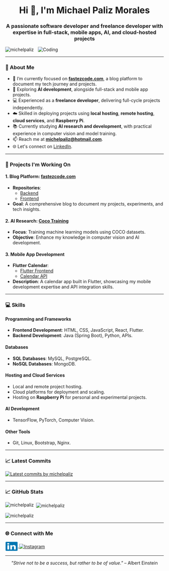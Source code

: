 
<h1 align="center">Hi 👋, I'm Michael Paliz Morales</h1>
<h3 align="center">A passionate software developer and freelance developer with expertise in full-stack, mobile apps, AI, and cloud-hosted projects</h3>

<!-- Animated GIF -->
<img align="right" alt="Coding" width="400" src="https://cdn.dribbble.com/users/1162077/screenshots/3848914/programmer.gif">

<p align="left">
  <img src="https://komarev.com/ghpvc/?username=michelpaliz&label=Profile%20views&color=0e75b6&style=flat" alt="michelpaliz" />
</p>

---

### 🌟 About Me
- 🔭 I’m currently focused on **[fastezcode.com](http://fastezcode.com)**, a blog platform to document my tech journey and projects.
- 🌱 Exploring **AI development**, alongside full-stack and mobile app projects.
- 💻 Experienced as a **freelance developer**, delivering full-cycle projects independently.
- ☁️ Skilled in deploying projects using **local hosting**, **remote hosting**, **cloud services**, and **Raspberry Pi**.
- 📚 Currently studying **AI research and development**, with practical experience in computer vision and model training.
- 📫 Reach me at **michelpaliz@hotmail.com**.
- 🌐 Let's connect on [LinkedIn](https://www.linkedin.com/in/michael-paliz-33860b179/).

---

### 🚀 Projects I'm Working On

#### **1. Blog Platform: [fastezcode.com](http://fastezcode.com)**
- **Repositories**: 
  - [Backend](https://github.com/michelpaliz/bck_fastezcode)
  - [Frontend](https://github.com/michelpaliz/fastezcode)
- **Goal**: A comprehensive blog to document my projects, experiments, and tech insights.

#### **2. AI Research: [Coco Training](https://github.com/michelpaliz/coco_training)**
- **Focus**: Training machine learning models using COCO datasets.
- **Objective**: Enhance my knowledge in computer vision and AI development.

#### **3. Mobile App Development**
- **Flutter Calendar**: 
  - [Flutter Frontend](https://github.com/michelpaliz/Flutter)
  - [Calendar API](https://github.com/michelpaliz/CalendarAPI)
- **Description**: A calendar app built in Flutter, showcasing my mobile development expertise and API integration skills.

---

### 💻 Skills

#### **Programming and Frameworks**
- **Frontend Development**: HTML, CSS, JavaScript, React, Flutter.
- **Backend Development**: Java (Spring Boot), Python, APIs.

#### **Databases**
- **SQL Databases**: MySQL, PostgreSQL.
- **NoSQL Databases**: MongoDB.

#### **Hosting and Cloud Services**
- Local and remote project hosting.
- Cloud platforms for deployment and scaling.
- Hosting on **Raspberry Pi** for personal and experimental projects.

#### **AI Development**
- TensorFlow, PyTorch, Computer Vision.

#### **Other Tools**
- Git, Linux, Bootstrap, Nginx.

---

### 📈 Latest Commits
<p align="left">
  <!-- Using GitHub Activity to show latest commits dynamically -->
  <a href="https://github.com/michelpaliz">
    <img src="https://activity-graph.herokuapp.com/graph?username=michelpaliz&theme=github" alt="Latest commits by michelpaliz">
  </a>
</p>

---

### 📈 GitHub Stats
<p>
  <img align="left" src="https://github-readme-stats.vercel.app/api/top-langs?username=michelpaliz&show_icons=true&locale=en&layout=compact&theme=radical" alt="michelpaliz" />
</p>

<p>&nbsp;
  <img align="center" src="https://github-readme-stats.vercel.app/api?username=michelpaliz&show_icons=true&locale=en&theme=radical" alt="michelpaliz" />
</p>

<p>
  <img align="center" src="https://github-readme-streak-stats.herokuapp.com/?user=michelpaliz&theme=radical" alt="michelpaliz" />
</p>

---

### 🌐 Connect with Me
<p align="left">
  <a href="https://www.linkedin.com/in/michael-paliz-33860b179/" target="_blank">
    <img align="center" src="https://raw.githubusercontent.com/devicons/devicon/master/icons/linkedin/linkedin-original.svg" alt="LinkedIn" height="30" width="40" />
  </a>
  <a href="https://instagram.com/fastezcode" target="_blank">
    <img align="center" src="https://raw.githubusercontent.com/devicons/devicon/master/icons/instagram/instagram-original.svg" alt="Instagram" height="30" width="40" />
  </a>
</p>

---

<p align="center">
  <i>"Strive not to be a success, but rather to be of value."</i> – Albert Einstein
</p>
